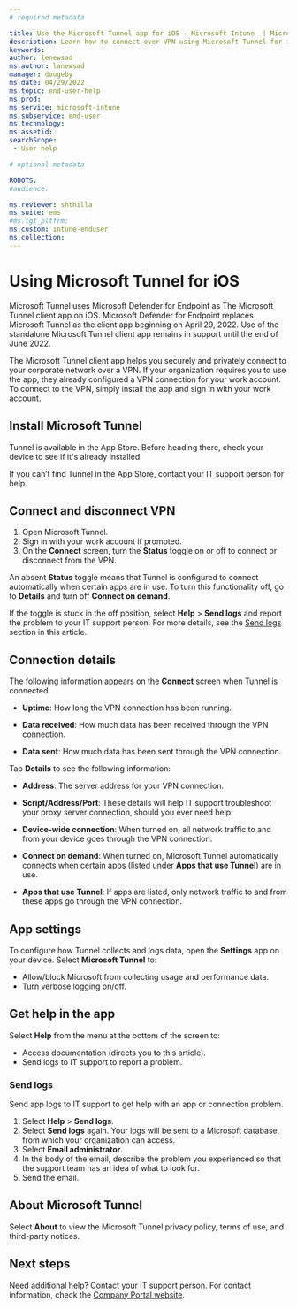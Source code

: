 ```yaml
---
# required metadata

title: Use the Microsoft Tunnel app for iOS - Microsoft Intune  | Microsoft Docs
description: Learn how to connect over VPN using Microsoft Tunnel for iOS.
keywords:
author: lenewsad
ms.author: lanewsad
manager: dougeby
ms.date: 04/29/2022  
ms.topic: end-user-help
ms.prod:
ms.service: microsoft-intune
ms.subservice: end-user
ms.technology:
ms.assetid: 
searchScope:
 - User help

# optional metadata

ROBOTS:  
#audience:

ms.reviewer: shthilla
ms.suite: ems
#ms.tgt_pltfrm:
ms.custom: intune-enduser
ms.collection: 
---
```



# Using Microsoft Tunnel for iOS  

Microsoft Tunnel uses Microsoft Defender for Endpoint as The Microsoft Tunnel client app on iOS. Microsoft Defender for Endpoint replaces Microsoft Tunnel as the client app beginning on April 29, 2022. Use of the standalone Microsoft Tunnel client app remains in support until the end of June 2022.

The Microsoft Tunnel client app helps you securely and privately connect to your corporate network over a VPN. If your organization requires you to use the app, they already configured a VPN connection for your work account. To connect to the VPN, simply install the app and sign in with your work account. 

## Install Microsoft Tunnel  

Tunnel is available in the App Store. Before heading there, check your device to see if it's already installed.   

If you can’t find Tunnel in the App Store, contact your IT support person for help.  


## Connect and disconnect VPN      

1. Open Microsoft Tunnel. 
2. Sign in with your work account if prompted.
3. On the **Connect** screen, turn the **Status** toggle on or off to connect or disconnect from the VPN. 
 
An absent **Status** toggle means that Tunnel is configured to connect automatically when certain apps are in use. To turn this functionality off, go to **Details** and turn off **Connect on demand**.    

If the toggle is stuck in the off position, select **Help** > **Send logs** and report the problem to your IT support person. For more details, see the [Send logs](use-microsoft-tunnel-ios.md#send-logs) section in this article. 


## Connection details    

The following information appears on the **Connect** screen when Tunnel is connected.  

* **Uptime**: How long the VPN connection has been running. 

* **Data received**: How much data has been received through the VPN connection. 

* **Data sent**: How much data has been sent through the VPN connection.  

Tap **Details** to see the following information:  

* **Address**: The server address for your VPN connection. 

* **Script/Address/Port**: These details will help IT support troubleshoot your proxy server connection, should you ever need help. 

* **Device-wide connection**: When turned on, all network traffic to and from your device goes through the VPN connection.  

* **Connect on demand**: When turned on, Microsoft Tunnel automatically connects when certain apps (listed under **Apps that use Tunnel**) are in use.   

* **Apps that use Tunnel**: If apps are listed, only network traffic to and from these apps go through the VPN connection.  

## App settings  

To configure how Tunnel collects and logs data, open the **Settings** app on your device. Select **Microsoft Tunnel** to:  

* Allow/block Microsoft from collecting usage and performance data. 
* Turn verbose logging on/off.   


## Get help in the app  
Select **Help** from the menu at the bottom of the screen to:  

* Access documentation (directs you to this article). 
* Send logs to IT support to report a problem.  

### Send logs  

Send app logs to IT support to get help with an app or connection problem.

1. Select **Help** > **Send logs**.
2. Select **Send logs** again. Your logs will be sent to a Microsoft database, from which your organization can access. 
3. Select **Email administrator**. 
5. In the body of the email, describe the problem you experienced so that the support team has an idea of what to look for. 
6. Send the email.  

## About Microsoft Tunnel  
Select **About** to view the Microsoft Tunnel privacy policy, terms of use, and third-party notices.  



## Next steps  
Need additional help? Contact your IT support person. For contact information, check the [Company Portal website](https://go.microsoft.com/fwlink/?linkid=2010980).  
